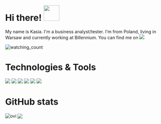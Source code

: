 # Hi there! <img src="https://c.tenor.com/1d9jmOsLP2cAAAAd/hello.gif" width="50px">

My name is Kasia. I'm a business analyst/tester. I'm from Poland, living in Warsaw and currently working at Billennium. You can find me on <a href="https://www.linkedin.com/in/katarzyna-kankowska/" target="_blank"><img src="https://img.shields.io/badge/LinkedIn-%230077B5.svg?&style=flat-square&logo=linkedin&logoColor=white"></a>

<img src="https://komarev.com/ghpvc/?username=kat-kan&color=blueviolet" alt="watching_count" />

# Technologies & Tools
![](https://img.shields.io/badge/OS-Windows-informational?style=flat&logo=windows&logoColor=white&color=blueviolet)
![](https://img.shields.io/badge/Code-Java-informational?style=flat&logo=java&logoColor=white&color=blueviolet)
![](https://img.shields.io/badge/Code-Python-informational?style=flat&logo=python&logoColor=white&color=blueviolet)
![](https://img.shields.io/badge/Editor-IntelliJ_IDEA-informational?style=flat&logo=intellij-idea&logoColor=white&color=blueviolet)
![](https://img.shields.io/badge/Tools-Postman-informational?style=flat&logo=postman&logoColor=white&color=blueviolet)
![](https://img.shields.io/badge/Tools-Git-informational?style=flat&logo=git&logoColor=white&color=blueviolet)

# GitHub stats
<img align = "center" src="https://github-readme-stats.vercel.app/api/top-langs?username=kat-kan&show_icons=true&locale=en&theme=midnight-purple" alt="ovi" /> <img align = "center" src="https://github-readme-stats.vercel.app/api?username=kat-kan&theme=midnight-purple" />
